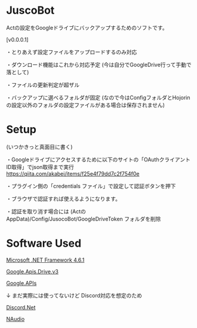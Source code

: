 # JuscoBot
Actの設定をGoogleドライブにバックアップするためのソフトです。

[v0.0.0.1]

・とりあえず設定ファイルをアップロードするのみ対応

・ダウンロード機能はこれから対応予定 (今は自分でGoogleDrive行って手動で落として)

・ファイルの更新判定が超ザル

・バックアップに選べるフォルダが固定 (なので今はConfigフォルダとHojorinの設定以外のフォルダの設定ファイルがある場合は保存されません)


# Setup

(いつかきっと真面目に書く)


・Googleドライブにアクセスするために以下のサイトの「OAuthクライアントID取得」でjson取得まで実行
https://qiita.com/akabei/items/f25e4f79dd7c2f754f0e


・プラグイン側の「credentials ファイル」で設定して認証ボタンを押下

・ブラウザで認証すれば使えるようになります。

・認証を取り消す場合には (ActのAppData)/Config/JusocoBot/GoogleDriveToken フォルダを削除


# Software Used

[Microsoft .NET Framework 4.6.1](https://dotnet.microsoft.com/download/dotnet-framework)

[Google.Apis.Drive.v3](https://www.nuget.org/packages/Google.Apis.Drive.v3/)

[Google.APIs](https://www.nuget.org/packages/Google.Apis/)



↓ まだ実際には使ってないけど Discord対応を想定のため

[Discord.Net](https://github.com/discord-net/Discord.Net)

[NAudio](https://github.com/naudio/NAudio)
